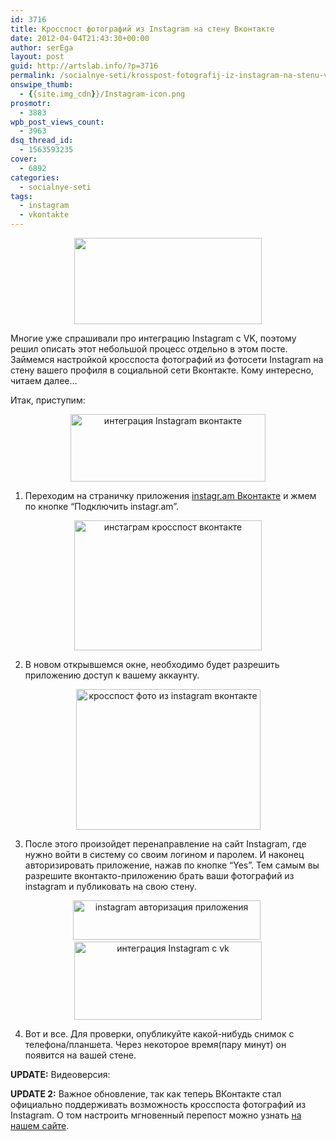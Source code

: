 ```yaml
---
id: 3716
title: Кросспост фотографий из Instagram на стену Вконтакте
date: 2012-04-04T21:43:30+00:00
author: serEga
layout: post
guid: http://artslab.info/?p=3716
permalink: /socialnye-seti/krosspost-fotografij-iz-instagram-na-stenu-vkontakte/
onswipe_thumb:
  - {{site.img_cdn}}/Instagram-icon.png
prosmotr:
  - 3883
wpb_post_views_count:
  - 3963
dsq_thread_id:
  - 1563593235
cover:
  - 6892
categories:
  - socialnye-seti
tags:
  - instagram
  - vkontakte
---
```

<center>
  <a href="{{site.img_cdn}}/integraciya_instagram_vkonakte.jpg"><img src="{{site.img_cdn}}/integraciya_instagram_vkonakte-300x138.jpg" alt="" title="integraciya_instagram_vkonakte" width="300" height="138" class="aligncenter size-medium wp-image-4490" srcset="{{site.img_cdn}}/integraciya_instagram_vkonakte-300x138.jpg 300w, {{site.img_cdn}}/integraciya_instagram_vkonakte.jpg 574w" sizes="(max-width: 300px) 100vw, 300px" /></a>
</center>

Многие уже спрашивали про интеграцию Instagram с VK, поэтому решил описать этот небольшой процесс отдельно в этом посте. Займемся настройкой кросспоста фотографий из фотосети Instagram на стену вашего профиля в социальной сети Вконтакте. Кому интересно, читаем далее&#8230;

<!--more-->

Итак, приступим:

<center>
  <img src="{{site.img_cdn}}/vkontakte_instagram.jpg" alt="интеграция Instagram вконтакте" title="vkontakte_instagram" width="312" height="108" class="aligncenter size-full wp-image-4487" srcset="{{site.img_cdn}}/vkontakte_instagram.jpg 312w, {{site.img_cdn}}/vkontakte_instagram-300x103.jpg 300w" sizes="(max-width: 312px) 100vw, 312px" />
</center>

1. Переходим на страничку приложения [instagr.am Вконтакте](http://vk.com/app2328345_-27038667) и жмем по кнопке &#8220;Подключить instagr.am&#8221;.

<center>
  <a href="{{site.img_cdn}}/vkontakte_instagram_crosspost.jpg"><img src="{{site.img_cdn}}/vkontakte_instagram_crosspost-300x208.jpg" alt="инстаграм кросспост вконтакте" title="vkontakte_instagram_crosspost" width="300" height="208" class="aligncenter size-medium wp-image-4486" srcset="{{site.img_cdn}}/vkontakte_instagram_crosspost-300x208.jpg 300w, {{site.img_cdn}}/vkontakte_instagram_crosspost.jpg 562w" sizes="(max-width: 300px) 100vw, 300px" /></a>
</center>

2. В новом открывшемся окне, необходимо будет разрешить приложению доступ к вашему аккаунту.

<center>
  <a href="{{site.img_cdn}}/vkontakte_instagram_crosspost2.jpg"><img src="{{site.img_cdn}}/vkontakte_instagram_crosspost2.jpg" alt="кросспост фото из instagram вконтакте" title="vkontakte_instagram_crosspost2" width="295" height="225" class="aligncenter size-full wp-image-4485" /></a>
</center>

3. После этого произойдет перенаправление на сайт Instagram, где нужно войти в систему со своим логином и паролем. И наконец авторизировать приложение, нажав по кнопке &#8220;Yes&#8221;. Тем самым вы разрешите вконтакто-приложению брать ваши фотографий из instagram и публиковать на свою стену.

<center>
  <a href="{{site.img_cdn}}/vkontakte_instagram_crosspost3.jpg"><img src="{{site.img_cdn}}/vkontakte_instagram_crosspost3-300x63.jpg" alt="instagram авторизация приложения" title="vkontakte_instagram_crosspost3" width="300" height="63" class="aligncenter size-medium wp-image-4484" srcset="{{site.img_cdn}}/vkontakte_instagram_crosspost3-300x63.jpg 300w, {{site.img_cdn}}/vkontakte_instagram_crosspost3.jpg 585w" sizes="(max-width: 300px) 100vw, 300px" /></a>&nbsp;<a href="{{site.img_cdn}}/vkontakte_instagram_crosspost4.jpg"><img src="{{site.img_cdn}}/vkontakte_instagram_crosspost4-300x125.jpg" alt="интеграция Instagram с vk" title="vkontakte_instagram_crosspost4" width="300" height="125" class="aligncenter size-medium wp-image-4483" srcset="{{site.img_cdn}}/vkontakte_instagram_crosspost4-300x125.jpg 300w, {{site.img_cdn}}/vkontakte_instagram_crosspost4.jpg 333w" sizes="(max-width: 300px) 100vw, 300px" /></a>
</center>

4. Вот и все. Для проверки, опубликуйте какой-нибудь снимок с телефона/планшета. Через некоторое время(пару минут) он появится на вашей стене.

**UPDATE:** Видеоверсия:



**UPDATE 2:** Важное обновление, так как теперь ВКонтакте стал официально поддерживать возможность кросспоста фотографий из Instagram. О том настроить мгновенный перепост можно узнать [на нашем сайте](http://artslab.info/socialnye-seti/import-foto-iz-instagram-na-svoyu-stranicu-vkontakte/ "Импорт фото из Instagram на свою страницу ВКонтакте").